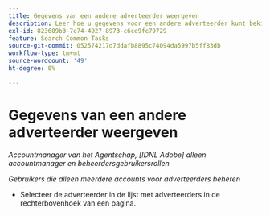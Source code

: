 ```yaml
---
title: Gegevens van een andere adverteerder weergeven
description: Leer hoe u gegevens voor een andere adverteerder kunt bekijken.
exl-id: 823689b3-7c74-4927-8973-c6ce9fc79729
feature: Search Common Tasks
source-git-commit: 052574217d7ddafb8895c74094da5997b5ff83db
workflow-type: tm+mt
source-wordcount: '49'
ht-degree: 0%

---
```


# Gegevens van een andere adverteerder weergeven

*Accountmanager van het Agentschap, [!DNL Adobe] alleen accountmanager en beheerdersgebruikersrollen*

*Gebruikers die alleen meerdere accounts voor adverteerders beheren*

* Selecteer de adverteerder in de lijst met adverteerders in de rechterbovenhoek van een pagina.
